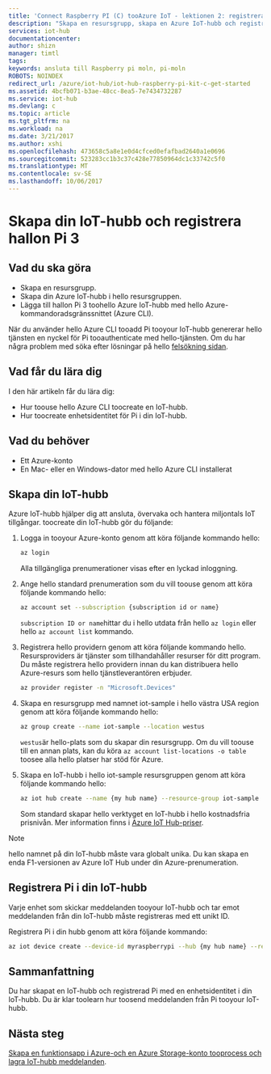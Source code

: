 ```yaml
---
title: 'Connect Raspberry PI (C) tooAzure IoT - lektionen 2: registrera enhet | Microsoft Docs'
description: "Skapa en resursgrupp, skapa en Azure IoT-hubb och registrera Pi i hello Azure IoT-hubb med hjälp av hello Azure CLI."
services: iot-hub
documentationcenter: 
author: shizn
manager: timtl
tags: 
keywords: ansluta till Raspberry pi moln, pi-moln
ROBOTS: NOINDEX
redirect_url: /azure/iot-hub/iot-hub-raspberry-pi-kit-c-get-started
ms.assetid: 4bcfb071-b3ae-48cc-8ea5-7e7434732287
ms.service: iot-hub
ms.devlang: c
ms.topic: article
ms.tgt_pltfrm: na
ms.workload: na
ms.date: 3/21/2017
ms.author: xshi
ms.openlocfilehash: 473658c5a8e1e0d4cfced0efafbad2640a1e0696
ms.sourcegitcommit: 523283cc1b3c37c428e77850964dc1c33742c5f0
ms.translationtype: MT
ms.contentlocale: sv-SE
ms.lasthandoff: 10/06/2017
---
```

# <a name="create-your-iot-hub-and-register-raspberry-pi-3"></a>Skapa din IoT-hubb och registrera hallon Pi 3
## <a name="what-you-will-do"></a>Vad du ska göra
* Skapa en resursgrupp.
* Skapa din Azure IoT-hubb i hello resursgruppen.
* Lägga till hallon Pi 3 toohello Azure IoT-hubb med hello Azure-kommandoradsgränssnittet (Azure CLI).

När du använder hello Azure CLI tooadd Pi tooyour IoT-hubb genererar hello tjänsten en nyckel för Pi tooauthenticate med hello-tjänsten. Om du har några problem med söka efter lösningar på hello [felsökning sidan](iot-hub-raspberry-pi-kit-c-troubleshooting.md).

## <a name="what-you-will-learn"></a>Vad får du lära dig
I den här artikeln får du lära dig:
* Hur toouse hello Azure CLI toocreate en IoT-hubb.
* Hur toocreate enhetsidentitet för Pi i din IoT-hubb.

## <a name="what-you-need"></a>Vad du behöver
* Ett Azure-konto
* En Mac- eller en Windows-dator med hello Azure CLI installerat

## <a name="create-your-iot-hub"></a>Skapa din IoT-hubb
Azure IoT-hubb hjälper dig att ansluta, övervaka och hantera miljontals IoT tillgångar. toocreate din IoT-hubb gör du följande:

1. Logga in tooyour Azure-konto genom att köra följande kommando hello:

   ```bash
   az login
   ```

   Alla tillgängliga prenumerationer visas efter en lyckad inloggning.

2. Ange hello standard prenumeration som du vill toouse genom att köra följande kommando hello:

   ```bash
   az account set --subscription {subscription id or name}
   ```

   `subscription ID or name`hittar du i hello utdata från hello `az login` eller hello `az account list` kommando.

3. Registrera hello providern genom att köra följande kommando hello. Resursproviders är tjänster som tillhandahåller resurser för ditt program. Du måste registrera hello providern innan du kan distribuera hello Azure-resurs som hello tjänstleverantören erbjuder.

   ```bash
   az provider register -n "Microsoft.Devices"
   ```
4. Skapa en resursgrupp med namnet iot-sample i hello västra USA region genom att köra följande kommando hello:

   ```bash
   az group create --name iot-sample --location westus
   ```

   `westus`är hello-plats som du skapar din resursgrupp. Om du vill toouse till en annan plats, kan du köra `az account list-locations -o table` toosee alla hello platser har stöd för Azure.
 
5. Skapa en IoT-hubb i hello iot-sample resursgruppen genom att köra följande kommando hello:

   ```bash
   az iot hub create --name {my hub name} --resource-group iot-sample
   ```

   Som standard skapar hello verktyget en IoT-hubb i hello kostnadsfria prisnivån. Mer information finns i [Azure IoT Hub-priser](https://azure.microsoft.com/pricing/details/iot-hub/).

> [!NOTE]
> hello namnet på din IoT-hubb måste vara globalt unika. Du kan skapa en enda F1-versionen av Azure IoT Hub under din Azure-prenumeration.

## <a name="register-pi-in-your-iot-hub"></a>Registrera Pi i din IoT-hubb
Varje enhet som skickar meddelanden tooyour IoT-hubb och tar emot meddelanden från din IoT-hubb måste registreras med ett unikt ID.

Registrera Pi i din hubb genom att köra följande kommando:

```bash
az iot device create --device-id myraspberrypi --hub {my hub name} --resource-group iot-sample
```

## <a name="summary"></a>Sammanfattning
Du har skapat en IoT-hubb och registrerad Pi med en enhetsidentitet i din IoT-hubb. Du är klar toolearn hur toosend meddelanden från Pi tooyour IoT-hubb.

## <a name="next-steps"></a>Nästa steg
[Skapa en funktionsapp i Azure-och en Azure Storage-konto tooprocess och lagra IoT-hubb meddelanden](iot-hub-raspberry-pi-kit-c-lesson3-deploy-resource-manager-template.md).

